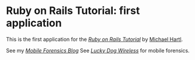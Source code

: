 # Ruby on Rails Tutorial: first application

This is the first application for the
[*Ruby on Rails Tutorial*](http://railstutorial.org/)
by [Michael Hartl](http://michaelhartl.com/).

See my [*Mobile Forensics Blog*](http://mobileforensics.wordpress.com)
See [*Lucky Dog Wireless*](http://www.ldwservices.com) for mobile forensics.